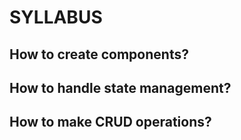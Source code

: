 # SYLLABUS

## How to create components?

## How to handle state management?

## How to make CRUD operations?